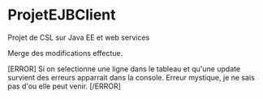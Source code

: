 ProjetEJBClient
===============

Projet de CSL sur Java EE et web services

Merge des modifications effectue.

[ERROR]
Si on selectionne une ligne dans le tableau et qu'une update survient des erreurs apparrait dans la console.
Erreur mystique, je ne sais pas d'ou elle peut venir.
[/ERROR]
